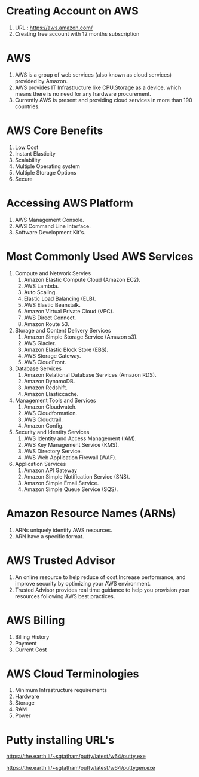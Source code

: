 # Creating Account on AWS

1) URL : https://aws.amazon.com/
2) Creating free account with 12 months subscription

# AWS

1) AWS is a group of web services (also known as cloud services) provided by Amazon.
2) AWS provides IT Infrastructure like CPU,Storage as a device, which means there is no need for any hardware procurement.
3) Currently AWS is present and providing cloud services in more than 190 countries.

# AWS Core Benefits

1) Low Cost
2) Instant Elasticity
3) Scalability
4) Multiple Operating system
5) Multiple Storage Options
6) Secure

# Accessing AWS Platform

1) AWS Management Console.
2) AWS Command Line Interface.
3) Software Development Kit's.

# Most Commonly Used AWS Services

1) Compute and Network Servies
    1) Amazon Elastic Compute Cloud (Amazon EC2).
    2) AWS Lambda.
    3) Auto Scaling.
    4) Elastic Load Balancing (ELB).
    5) AWS Elastic Beanstalk.
    6) Amazon Virtual Private Cloud (VPC).
    7) AWS Direct Connect.
    8) Amazon Route 53.
2) Storage and Content Delivery Services
    1) Amazon Simple Storage Service (Amazon s3).
    2) AWS Glacier.
    3) Amazon Elastic Block Store (EBS).
    4) AWS Storage Gateway.
    5) AWS CloudFront.
3) Database Services
    1) Amazon Relational Database Services (Amazon RDS).
    2) Amazon DynamoDB.
    3) Amazon Redshift.
    4) Amazon Elasticcache.
4) Management Tools and Services
    1) Amazon Cloudwatch.
    2) AWS Cloudformation.
    3) AWS Cloudtrail.
    4) Amazon Config.
5) Security and Identity Services
    1) AWS Identity and Access Management (IAM).
    2) AWS Key Management Service (KMS).
    3) AWS Directory Service.
    4) AWS Web Application Firewall (WAF).
6) Application Services
    1) Amazon API Gateway
    2) Amazon Simple Notification Service (SNS).
    3) Amazon Simple Email Service.
    4) Amazon Simple Queue Service (SQS).


# Amazon Resource Names (ARNs)

1) ARNs uniquely identify AWS resources.
2) ARN have a specific format.


# AWS Trusted Advisor

1) An online resource to help reduce of cost.Increase performance, and improve security by optimizing your AWS environment.
2) Trusted Advisor provides real time guidance to help you provision your resources following AWS best practices.

# AWS Billing

1) Billing History
2) Payment
3) Current Cost

# AWS Cloud Terminologies

1) Minimum Infrastructure requirements
2) Hardware
3) Storage
4) RAM
5) Power

# Putty installing URL's

https://the.earth.li/~sgtatham/putty/latest/w64/putty.exe

https://the.earth.li/~sgtatham/putty/latest/w64/puttygen.exe
